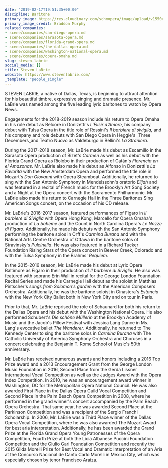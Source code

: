```yaml
---
date: "2019-02-17T19:51:35+00:00"
discipline: Baritone
primary_image: https://res.cloudinary.com/schmopera/image/upload/v1550433019/media/2019/02/StevenLaBrie.jpg
primary_image_credit: Braddon Murphy
related_companies:
- scene/companies/san-diego-opera.md
- scene/companies/sarasota-opera.md
- scene/companies/florida-grand-opera.md
- scene/companies/the-dallas-opera.md
- scene/companies/washington-national-opera.md
- scene/companies/opera-omaha.md
slug: steven-labrie
social_media: []
title: Steven LaBrie
website: https://www.stevenlabrie.com/
_template: "people_single"
---
```

STEVEN LABRIE, a native of Dallas, Texas, is beginning to attract attention for his beautiful timbre, expressive singing and dramatic presence. Mr. LaBrie was named among the five leading lyric baritones to watch by Opera News.

Engagements for the 2018-2019 season include his return to Opera Omaha in his role debut as Belcore in Donizetti's _L'Elisir d'Amore_, his company debut with Tulsa Opera in the title role of Rossini's _Il barbiere di siviglia,_ and his company and role debuts with San Diego Opera in Heggie's _Three Decembers_and Teatro Nuovo as Valdeburgo in Bellini's _La Straniera_.

During the 2017-2018 season, Mr. LaBrie made his debut as Escamillo in the Sarasota Opera production of Bizet's _Carmen_ as well as his debut with the Florida Grand Opera as Ríolobo in their production of Catán's _Florencia en el Amazonas_. Mr. LaBrie also made his debut as Alfonso in Donizetti's _La Favorita_ with the New Amsterdam Opera and performed the title role in Mozart's _Don Giovanni_ with Opera Steamboat. Additionally, he returned to sing with the San Antonio Symphony in Mendelssohn's oratorio _Elijah_ and was featured in a recital of French music for the Brooklyn Art Song Society and a Night at the Opera concert with the Sacramento Philharmonic. Mr. LaBrie also made his return to Carnegie Hall in the Three Baritones Sing American Songs concert, on the occasion of his CD release.

Mr. LaBrie's 2016-2017 season, featured performances of Figaro in _Il barbiere di Siviglia_ with Opera Hong Kong, Marcello for Opera Omaha's production of _La bohème_ and the Count in North Carolina Opera's _Le Nozze di Figaro_. Additionally, he made his debuts with the San Antonio Symphony performing the baritone solos in Orff's _Carmina Burana_ and with the National Arts Centre Orchestra of Ottawa in the baritone solos of Stravinsky's _Pulcinella_. He was also featured in a Richard Tucker Foundation Rising Stars of the Opera concert in Beaver Creek, Colorado and with the Tulsa Symphony in the Brahms' _Requiem_.

In the 2015-2016 season, Mr. LaBrie made his debut at Lyric Opera Baltimore as Figaro in their production of _Il barbiere di Siviglia_. He also was featured with soprano Erin Wall in recital for the George London Foundation Recital Series and made his Carnegie Hall debut as the soloist in Matthias Pintscher's _songs from Solomon's garden_ with the American Composers Orchestra. Additionally, he was the baritone soloist in Ginastera's _Estancia_ with the New York City Ballet both in New York City and on tour in Paris.

Prior to that, Mr. LaBrie reprised the role of Schaunard for both his return to the Dallas Opera and his debut with the Washington National Opera. He also performed Schubert's _Die schöne Müllerin_ at the Brooklyn Academy of Music and the Jacob's Pillow Festival with Jessica Lang Dance in Ms. Lang's evocative ballet _The Wanderer_. Additionally, he returned to The Kennedy Center to sing the baritone solos in _Carmina Burana_ with The Catholic University of America Symphony Orchestra and Choruses in a concert celebrating the Benjamin T. Rome School of Music's 50th anniversary.

Mr. LaBrie has received numerous awards and honors including a 2016 Top Prize award and a 2013 Encouragement Grant from the George London Music Foundation in 2016, Second Place from the Gerda Lissner International Vocal Competition as well as the Judges Award with the Opera Index Competition. In 2010, he was an encouragement award winner in Washington, DC for the Metropolitan Opera National Council. He was also awarded First Place in the Dallas Opera Guild Vocal Competition and Second Place in the Palm Beach Opera Competition in 2008, where he performed in the grand winner's concert accompanied by the Palm Beach Opera Orchestra. That same year, he was awarded Second Place at the Parkinson Competition and was a recipient of the Sergio Franchi Scholarship. In 2006, Mr. LaBrie was a Third Place winner of the Dallas Opera Vocal Competition, where he was also awarded The Mozart Award for best aria interpretation. Additionally, he has been awarded the Grand Prize at the Florida Grand Opera Young Patronesses of the Opera Competition, Fourth Prize at both the Licia Albanese Puccini Foundation Competition and the Giulio Gari Foundation Competition and recently the 2015 Gilda Morelli Prize for Best Vocal and Dramatic Interpretation of an Aria at the Concurso Nacional de Canto Carlo Morelli in Mexico City, which was especially chosen by tenor Francisco Araiza.